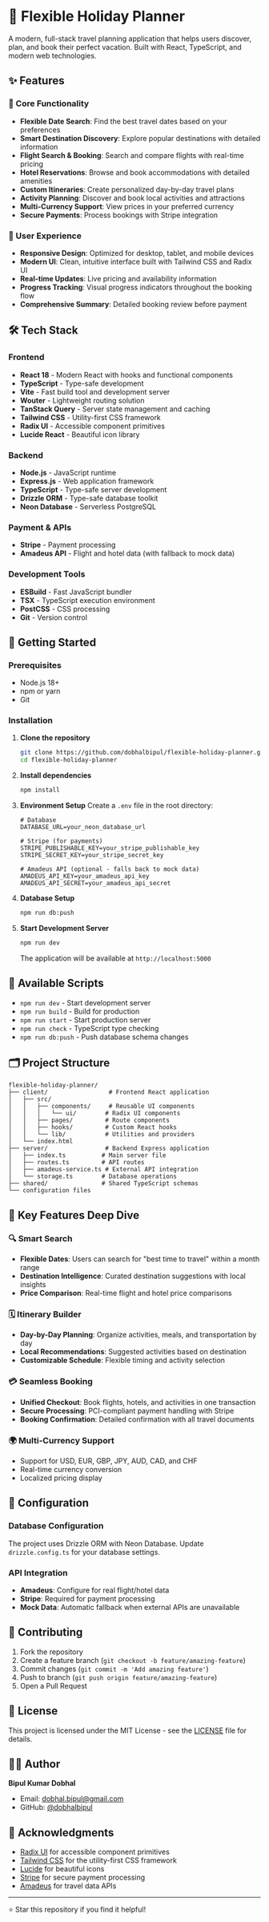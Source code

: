 # 🌴 Flexible Holiday Planner

A modern, full-stack travel planning application that helps users discover, plan, and book their perfect vacation. Built with React, TypeScript, and modern web technologies.

## ✨ Features

### 🎯 Core Functionality
- **Flexible Date Search**: Find the best travel dates based on your preferences
- **Smart Destination Discovery**: Explore popular destinations with detailed information
- **Flight Search & Booking**: Search and compare flights with real-time pricing
- **Hotel Reservations**: Browse and book accommodations with detailed amenities
- **Custom Itineraries**: Create personalized day-by-day travel plans
- **Activity Planning**: Discover and book local activities and attractions
- **Multi-Currency Support**: View prices in your preferred currency
- **Secure Payments**: Process bookings with Stripe integration

### 🚀 User Experience
- **Responsive Design**: Optimized for desktop, tablet, and mobile devices
- **Modern UI**: Clean, intuitive interface built with Tailwind CSS and Radix UI
- **Real-time Updates**: Live pricing and availability information
- **Progress Tracking**: Visual progress indicators throughout the booking flow
- **Comprehensive Summary**: Detailed booking review before payment

## 🛠️ Tech Stack

### Frontend
- **React 18** - Modern React with hooks and functional components
- **TypeScript** - Type-safe development
- **Vite** - Fast build tool and development server
- **Wouter** - Lightweight routing solution
- **TanStack Query** - Server state management and caching
- **Tailwind CSS** - Utility-first CSS framework
- **Radix UI** - Accessible component primitives
- **Lucide React** - Beautiful icon library

### Backend
- **Node.js** - JavaScript runtime
- **Express.js** - Web application framework
- **TypeScript** - Type-safe server development
- **Drizzle ORM** - Type-safe database toolkit
- **Neon Database** - Serverless PostgreSQL

### Payment & APIs
- **Stripe** - Payment processing
- **Amadeus API** - Flight and hotel data (with fallback to mock data)

### Development Tools
- **ESBuild** - Fast JavaScript bundler
- **TSX** - TypeScript execution environment
- **PostCSS** - CSS processing
- **Git** - Version control

## 🚀 Getting Started

### Prerequisites
- Node.js 18+ 
- npm or yarn
- Git

### Installation

1. **Clone the repository**
   ```bash
   git clone https://github.com/dobhalbipul/flexible-holiday-planner.git
   cd flexible-holiday-planner
   ```

2. **Install dependencies**
   ```bash
   npm install
   ```

3. **Environment Setup**
   Create a `.env` file in the root directory:
   ```env
   # Database
   DATABASE_URL=your_neon_database_url
   
   # Stripe (for payments)
   STRIPE_PUBLISHABLE_KEY=your_stripe_publishable_key
   STRIPE_SECRET_KEY=your_stripe_secret_key
   
   # Amadeus API (optional - falls back to mock data)
   AMADEUS_API_KEY=your_amadeus_api_key
   AMADEUS_API_SECRET=your_amadeus_api_secret
   ```

4. **Database Setup**
   ```bash
   npm run db:push
   ```

5. **Start Development Server**
   ```bash
   npm run dev
   ```

   The application will be available at `http://localhost:5000`

## 📝 Available Scripts

- `npm run dev` - Start development server
- `npm run build` - Build for production
- `npm run start` - Start production server
- `npm run check` - TypeScript type checking
- `npm run db:push` - Push database schema changes

## 🗂️ Project Structure

```
flexible-holiday-planner/
├── client/                 # Frontend React application
│   ├── src/
│   │   ├── components/     # Reusable UI components
│   │   │   └── ui/        # Radix UI components
│   │   ├── pages/         # Route components
│   │   ├── hooks/         # Custom React hooks
│   │   └── lib/           # Utilities and providers
│   └── index.html
├── server/                # Backend Express application
│   ├── index.ts          # Main server file
│   ├── routes.ts         # API routes
│   ├── amadeus-service.ts # External API integration
│   └── storage.ts        # Database operations
├── shared/               # Shared TypeScript schemas
└── configuration files
```

## 🌟 Key Features Deep Dive

### 🔍 Smart Search
- **Flexible Dates**: Users can search for "best time to travel" within a month range
- **Destination Intelligence**: Curated destination suggestions with local insights
- **Price Comparison**: Real-time flight and hotel price comparisons

### 🗓️ Itinerary Builder
- **Day-by-Day Planning**: Organize activities, meals, and transportation by day
- **Local Recommendations**: Suggested activities based on destination
- **Customizable Schedule**: Flexible timing and activity selection

### 💳 Seamless Booking
- **Unified Checkout**: Book flights, hotels, and activities in one transaction
- **Secure Processing**: PCI-compliant payment handling with Stripe
- **Booking Confirmation**: Detailed confirmation with all travel documents

### 🌍 Multi-Currency Support
- Support for USD, EUR, GBP, JPY, AUD, CAD, and CHF
- Real-time currency conversion
- Localized pricing display

## 🔧 Configuration

### Database Configuration
The project uses Drizzle ORM with Neon Database. Update `drizzle.config.ts` for your database settings.

### API Integration
- **Amadeus**: Configure for real flight/hotel data
- **Stripe**: Required for payment processing
- **Mock Data**: Automatic fallback when external APIs are unavailable

## 🤝 Contributing

1. Fork the repository
2. Create a feature branch (`git checkout -b feature/amazing-feature`)
3. Commit changes (`git commit -m 'Add amazing feature'`)
4. Push to branch (`git push origin feature/amazing-feature`)
5. Open a Pull Request

## 📄 License

This project is licensed under the MIT License - see the [LICENSE](LICENSE) file for details.

## 👨‍💻 Author

**Bipul Kumar Dobhal**
- Email: dobhal.bipul@gmail.com
- GitHub: [@dobhalbipul](https://github.com/dobhalbipul)

## 🙏 Acknowledgments

- [Radix UI](https://www.radix-ui.com/) for accessible component primitives
- [Tailwind CSS](https://tailwindcss.com/) for the utility-first CSS framework
- [Lucide](https://lucide.dev/) for beautiful icons
- [Stripe](https://stripe.com/) for secure payment processing
- [Amadeus](https://developers.amadeus.com/) for travel data APIs

---

⭐ Star this repository if you find it helpful!
